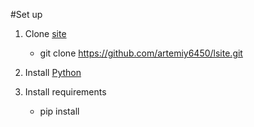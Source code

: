 #Set up
1. Clone [site](https://github.com/artemiy6450/lsite.git)
    * git clone https://github.com/artemiy6450/lsite.git
   
2. Install [Python](https://www.python.org/)
3. Install requirements 
   * pip install  